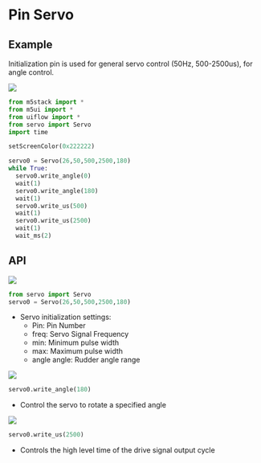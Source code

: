 
# Pin Servo

## Example

Initialization pin is used for general servo control (50Hz, 500-2500us), for angle control.

<img class="blockly_svg" src="https://m5stack.oss-cn-shenzhen.aliyuncs.com/resource/docs/static/assets/img/uiflow/blockly/advanced/pin_servo/uiflow_block_pin_servo_example.svg"> 

```python
from m5stack import *
from m5ui import *
from uiflow import *
from servo import Servo
import time

setScreenColor(0x222222)

servo0 = Servo(26,50,500,2500,180)
while True:
  servo0.write_angle(0)
  wait(1)
  servo0.write_angle(180)
  wait(1)
  servo0.write_us(500)
  wait(1)
  servo0.write_us(2500)
  wait(1)
  wait_ms(2)
```

## API

<img class="blockly_svg" src="https://m5stack.oss-cn-shenzhen.aliyuncs.com/resource/docs/static/assets/img/uiflow/blockly/advanced/pin_servo/uiflow_block_pin_servo_init.svg"> 


```python
from servo import Servo
servo0 = Servo(26,50,500,2500,180)
```

- Servo initialization settings:
  - Pin: Pin Number
  - freq: Servo Signal Frequency
  - min: Minimum pulse width
  - max: Maximum pulse width
  - angle angle: Rudder angle range

<img class="blockly_svg" src="https://m5stack.oss-cn-shenzhen.aliyuncs.com/resource/docs/static/assets/img/uiflow/blockly/advanced/pin_servo/uiflow_block_pin_servo_write_angle.svg"> 

```python
servo0.write_angle(180)
```

- Control the servo to rotate a specified angle


<img class="blockly_svg" src="https://m5stack.oss-cn-shenzhen.aliyuncs.com/resource/docs/static/assets/img/uiflow/blockly/advanced/pin_servo/uiflow_block_pin_servo_write_us.svg"> 


```python
servo0.write_us(2500)
```

- Controls the high level time of the drive signal output cycle



